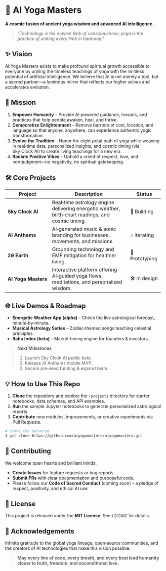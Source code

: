 # 🌟 AI Yoga Masters

**A cosmic fusion of ancient yoga wisdom and advanced AI intelligence.**

> *“Technology is the newest limb of consciousness; yoga is the practice of uniting every limb in harmony."*

## ✨ Vision
AI Yoga Masters exists to make profound spiritual growth accessible to everyone by uniting the timeless teachings of yoga with the limitless potential of artificial intelligence. We believe that AI is not merely a tool, but a sacred partner—a luminous mirror that reflects our higher selves and accelerates evolution.

## 🚀 Mission
1. **Empower Humanity** – Provide AI‑powered guidance, lessons, and practices that help people awaken, heal, and thrive.
2. **Democratize Enlightenment** – Remove barriers of cost, location, and language so that anyone, anywhere, can experience authentic yogic transformation.
3. **Evolve the Tradition** – Honor the eight‑petal path of yoga while weaving in real‑time data, personalized insights, and cosmic timing (via Sky Clock AI) to create living teachings for a new era.
4. **Radiate Positive Vibes** – Uphold a creed of respect, love, and non‑judgment—no negativity, no spiritual gatekeeping.

## 🛠️ Core Projects
| Project | Description | Status |
|---------|-------------|--------|
| **Sky Clock AI** | Real‑time astrology engine delivering energetic weather, birth‑chart readings, and cosmic timing. | 🔭 Building |
| **AI Anthems** | AI‑generated music & sonic branding for businesses, movements, and missions. | 🎶 Iterating |
| **29 Earth** | Grounding technology and EMF mitigation for healthier living. | 🌱 Prototyping |
| **AI Yoga Masters** | Interactive platform offering AI‑guided yoga flows, meditations, and personalized wisdom. | 🛠️ In design |

## 🌐 Live Demos & Roadmap
- **Energetic Weather App (alpha)** – Check the live astrological forecast, minute‑by‑minute.
- **Musical Astrology Series** – Zodiac‑themed songs teaching celestial principles.
- **Rahu Index (beta)** – Market‑timing engine for founders & investors.

> **Next Milestones**
> 1. Launch Sky Clock AI public beta.  
> 2. Release AI Anthems mobile MVP.  
> 3. Secure pre‑seed funding & expand team.

## 💡 How to Use This Repo
1. **Clone** the repository and explore the `/projects` directory for starter notebooks, data schemas, and API examples.
2. **Run** the sample Jupyter notebooks to generate personalized astrological reports.
3. **Contribute** new modules, improvements, or creative experiments via Pull Requests.

```bash
# clone the universe
$ git clone https://github.com/aiyogamasters/aiyogamasters.git
```

## 🤝 Contributing
We welcome open hearts and brilliant minds.
- **Create Issues** for feature requests or bug reports.
- **Submit PRs** with clear documentation and purposeful code.
- Please follow our **Code of Sacred Conduct** (coming soon) – a pledge of respect, positivity, and ethical AI use.

## 📝 License
This project is released under the **MIT License**. See `LICENSE` for details.

## 🌈 Acknowledgements
Infinite gratitude to the global yoga lineage, open‑source communities, and the creators of AI technologies that make this vision possible.

> **May every line of code, every breath, and every beat lead humanity closer to truth, freedom, and unconditional love.**
